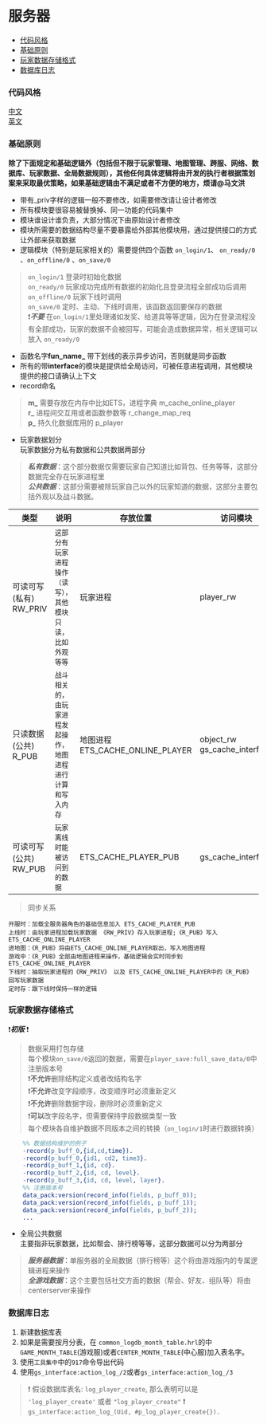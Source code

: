 ﻿
# **服务器**

- [代码风格](#代码风格)
- [基础原则](#基础原则)
- [ 玩家数据存储格式](#玩家数据存储格式)
- [数据库日志](#数据库日志)

### 代码风格

[中文](https://github.com/feng19/erlang_guidelines)  
[英文](https://github.com/inaka/erlang_guidelines)

### 基础原则

**除了下面规定和基础逻辑外（包括但不限于玩家管理、地图管理、跨服、网络、数据库、玩家数据、全局数据规则），其他任何具体逻辑将由开发的执行者根据策划案来采取最优策略，如果基础逻辑由不满足或者不方便的地方，烦请@马文洪**

-   带有_priv字样的逻辑一般不要修改，如需要修改请让设计者修改
-   所有模块要很容易被替换掉、同一功能的代码集中
-   模块谁设计谁负责，大部分情况下由原始设计者修改
-   模块所需要的数据结构尽量不要暴露给外部其他模块用，通过提供接口的方式让外部来获取数据
-   逻辑模块（特别是玩家相关的）需要提供四个函数 `on_login/1`、 `on_ready/0` 、`on_offline/0` 、`on_save/0`
> `on_login/1` 登录时初始化数据  
> `on_ready/0` 玩家成功完成所有数据的初始化且登录流程全部成功后调用  
> `on_offline/0` 玩家下线时调用  
> `on_save/0` 定时、主动、下线时调用，该函数返回要保存的数据  
> :exclamation:***不要*** 在`on_login/1`里处理诸如发奖、给道具等等逻辑，因为在登录流程没有全部成功，玩家的数据不会被回写，可能会造成数据异常，相关逻辑可以放入 `on_ready/0`  
-   函数名字**fun_name_** 带下划线的表示异步访问，否则就是同步函数  
-   所有的带**interface**的模块是提供给全局访问，可被任意进程调用，其他模块提供的接口请确认上下文  
-   record命名  
> **m_** 需要存放在内存中比如ETS，进程字典 m_cache_online_player  
> **r_** 进程间交互用或者函数参数等 r_change_map_req  
> **p_** 持久化数据库用的 p_player  

-   玩家数据划分  
    玩家数据分为私有数据和公共数据两部分

> _**私有数据**_：这个部分数据仅需要玩家自己知道比如背包、任务等等，这部分数据完全存在玩家进程里  
> _**公共数据**_：这部分需要被除玩家自己以外的玩家知道的数据，这部分主要包括外观以及战斗数据。
> 
|   类型          |说明                          |存放位置                         |访问模块                         |
|----------------|-------------------------------|-----------------------------|-----------------------------|
|可读可写(私有) RW_PRIV|`这部分有玩家进程操作（读写），其他模块只读，比如外观等等`            |玩家进程            |player_rw |
|只读数据(公共) R_PUB          |`战斗相关的，由玩家进程发起操作，地图进程进行计算和写入内存`            |地图进程 ETS_CACHE_ONLINE_PLAYER            | object_rw gs_cache_interface |
|可读可写(公共) RW_PUB          |`玩家离线时能被访问到的数据`|ETS_CACHE_PLAYER_PUB|gs_cache_interface|


> 同步关系

```
开服时：加载全服务器角色的基础信息加入 ETS_CACHE_PLAYER_PUB
上线时：由玩家进程加载玩家数据 《RW_PRIV》存入玩家进程;《R_PUB》写入ETS_CACHE_ONLINE_PLAYER 
进地图：《R_PUB》将由ETS_CACHE_ONLINE_PLAYER取出，写入地图进程
游戏中：《R_PUB》全部由地图进程来操作，基础逻辑会实时同步到ETS_CACHE_ONLINE_PLAYER
下线时：抽取玩家进程的《RW_PRIV》 以及 ETS_CACHE_ONLINE_PLAYER中的《R_PUB》 回写玩家数据
定时存：跟下线时保持一样的逻辑

```

### 玩家数据存储格式
:exclamation:***初版*** :exclamation:     
> 数据采用打包存储  
> 每个模块`on_save/0`返回的数据，需要在`player_save:full_save_data/0`中注册版本号  
> :exclamation:**不允许**删除结构定义或者改结构名字   
> :exclamation:**不允许**改变字段顺序，改变顺序时必须重新定义  
> :exclamation:**不允许**删除数据字段，删除时必须重新定义  
> :exclamation:**可以**改字段名字，但需要保持字段数据类型一致  
> 每个模块各自维护数据不同版本之间的转换（`on_login/1`时进行数据转换）  
```erlang
	%% 数据结构维护的例子
	-record(p_buff_0,{id,cd,time}).
	-record(p_buff_0,{id1, cd2, time3}.
	-record(p_buff_1,{id, cd}.
	-record(p_buff_2,{id, cd, level}.
	-record(p_buff_3,{id, cd, level, layer}.
	%% 注册版本号
	data_pack:version(record_info(fields, p_buff_0));
	data_pack:version(record_info(fields, p_buff_1));
	data_pack:version(record_info(fields, p_buff_2));
	...
```
> 
-   全局公共数据  
    主要指非玩家数据，比如帮会、排行榜等等，这部分数据可以分为两部分

> _**服务器数据**_：单服务器的全局数据（排行榜等）这个将由游戏服内的专属逻辑进程来操作  
> _**全游戏数据**_：这个主要包括社交方面的数据（帮会、好友、组队等）将由centerserver来操作  

### 数据库日志
1. 新建数据库表
2. 如果是需要按月分表，在 `common_logdb_month_table.hrl`的中`GAME_MONTH_TABLE`(游戏服)或者`CENTER_MONTH_TABLE`(中心服)加入表名字。
3. 使用`工具集中`中的`917`命令导出代码
4. 使用`gs_interface:action_log_/2`或者`gs_interface:action_log_/3`

> :exclamation: 假设数据库表名: `log_player_create`, 那么表明可以是 `'log_player_create'` 或者 `"log_player_create"` 
> :exclamation: `gs_interface:action_log_(Uid, #p_log_player_create{}).`


